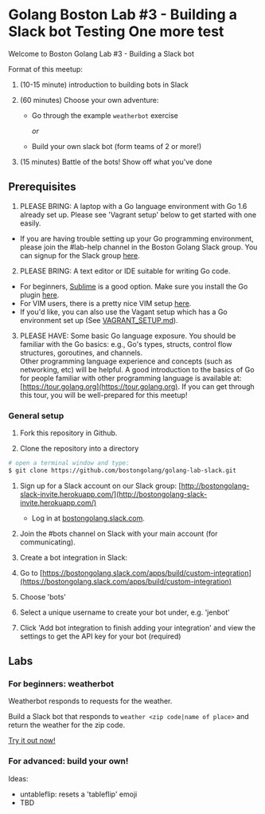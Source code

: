 # Golang Boston Lab #3 - Building a Slack bot Testing One more test

Welcome to Boston Golang Lab #3 - Building a Slack bot

Format of this meetup:

1. (10-15 minute) introduction to building bots in Slack

1. (60 minutes) Choose your own adventure:
   - Go through the example `weatherbot` exercise
     
     *or* 

   - Build your own slack bot (form teams of 2 or more!)

1. (15 minutes) Battle of the bots! Show off what you've done

## Prerequisites 

1. PLEASE BRING:  A laptop with a Go language environment with Go 1.6 already set up. Please see 'Vagrant setup' below to get started with one easily.
  * If you are having trouble setting up your Go programming environment, please join the #lab-help channel in the Boston Golang Slack group. You can signup for the Slack group [here](http://bostongolang-slack-invite.herokuapp.com/).

2. PLEASE BRING: A text editor or IDE suitable for writing Go code.
  * For beginners, [Sublime](http://www.sublimetext.com) is a good option. Make sure you install the Go plugin [here](https://github.com/DisposaBoy/GoSublime).
  * For VIM users, there is a pretty nice VIM setup [here](https://github.com/fatih/vim-go).  
  * If you'd like, you can also use the Vagant setup which has a Go environment set up (See [VAGRANT_SETUP.md](VAGRANT_SETUP.md)).

3. PLEASE HAVE:  Some basic Go language exposure.  You should be familiar with the Go basics: e.g., Go's types, structs, control flow structures, goroutines, and channels.   
Other programming language experience and concepts (such as networking, etc) will be helpful. A good introduction to the basics of Go for people familiar with 
other programming language is available at: [https://tour.golang.org](https://tour.golang.org). If you can get through this tour, you will be well-prepared for this meetup!

### General setup

1. Fork this repository in Github.

1. Clone the repository into a directory
  
  ```bash
  # open a terminal window and type:
  $ git clone https://github.com/bostongolang/golang-lab-slack.git
  ```

1. Sign up for a Slack account on our Slack group: [http://bostongolang-slack-invite.herokuapp.com/](http://bostongolang-slack-invite.herokuapp.com/)

   * Log in at [bostongolang.slack.com](https://bostongolang.slack.com).

1. Join the #bots channel on Slack with your main account (for communicating).

1. Create a bot integration in Slack:

  1. Go to [https://bostongolang.slack.com/apps/build/custom-integration](https://bostongolang.slack.com/apps/build/custom-integration)
  1. Choose 'bots'
  1. Select a unique username to create your bot under, e.g. 'jenbot'
  1. Click 'Add bot integration to finish adding your integration' and view the settings to get the API key for your bot (required)

## Labs 

### For beginners: weatherbot 

Weatherbot responds to requests for the weather.

Build a Slack bot that responds to `weather <zip code|name of place>` and return the weather for the zip code.

[Try it out now!](exercises/weatherbot/README.md)

### For advanced: build your own!

Ideas:

  * untableflip: resets a 'tableflip' emoji
  * TBD
